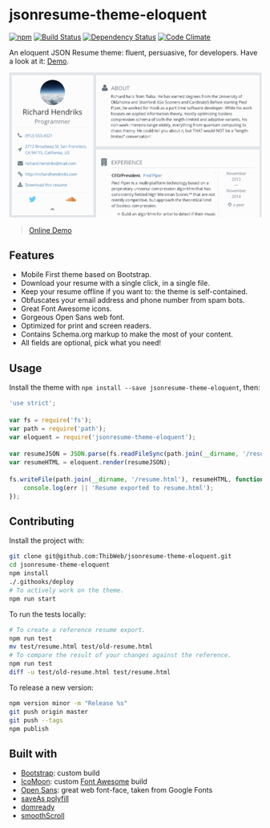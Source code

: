 jsonresume-theme-eloquent
=========================

[![npm](https://img.shields.io/npm/v/jsonresume-theme-eloquent.svg?style=flat-square)](https://www.npmjs.com/package/jsonresume-theme-eloquent) [![Build Status](https://img.shields.io/travis/ThibWeb/jsonresume-theme-eloquent.svg?style=flat-square)](https://travis-ci.org/ThibWeb/jsonresume-theme-eloquent) [![Dependency Status](https://img.shields.io/david/ThibWeb/jsonresume-theme-eloquent.svg?style=flat-square)](https://david-dm.org/ThibWeb/jsonresume-theme-eloquent) [![Code Climate](https://img.shields.io/codeclimate/github/ThibWeb/jsonresume-theme-eloquent.svg?style=flat-square)](https://codeclimate.com/github/ThibWeb/jsonresume-theme-eloquent)

An eloquent JSON Resume theme: fluent, persuasive, for developers. Have a look at it: [Demo](http://themes.jsonresume.org/eloquent).

[![Theme screenshot](raw/theme-screenshot.png)](http://themes.jsonresume.org/eloquent)

> [Online Demo](http://themes.jsonresume.org/eloquent)

## Features

- Mobile First theme based on Bootstrap.
- Download your resume with a single click, in a single file.
- Keep your resume offline if you want to: the theme is self-contained.
- Obfuscates your email address and phone number from spam bots.
- Great Font Awesome icons.
- Gorgeous Open Sans web font.
- Optimized for print and screen readers.
- Contains Schema.org markup to make the most of your content.
- All fields are optional, pick what you need!

## Usage

Install the theme with `npm install --save jsonresume-theme-eloquent`, then:

```js
'use strict';

var fs = require('fs');
var path = require('path');
var eloquent = require('jsonresume-theme-eloquent');

var resumeJSON = JSON.parse(fs.readFileSync(path.join(__dirname, '/resume.json'), 'utf-8'));
var resumeHTML = eloquent.render(resumeJSON);

fs.writeFile(path.join(__dirname, '/resume.html'), resumeHTML, function(err) {
    console.log(err || 'Resume exported to resume.html');
});

```

## Contributing

Install the project with:

```sh
git clone git@github.com:ThibWeb/jsonresume-theme-eloquent.git
cd jsonresume-theme-eloquent
npm install
./.githooks/deploy
# To actively work on the theme.
npm run start
```

To run the tests locally:

```sh
# To create a reference resume export.
npm run test
mv test/resume.html test/old-resume.html
# To compare the result of your changes against the reference.
npm run test
diff -u test/old-resume.html test/resume.html
```

To release a new version:

```sh
npm version minor -m "Release %s"
git push origin master
git push --tags
npm publish
```

## Built with

- [Bootstrap](http://getbootstrap.com/): custom build
- [IcoMoon](https://icomoon.io/): custom [Font Awesome](https://fortawesome.github.io/Font-Awesome/) build
- [Open Sans](http://www.google.com/fonts/specimen/Open+Sans): great web font-face, taken from Google Fonts
- [saveAs polyfill](https://github.com/eligrey/FileSaver.js)
- [domready](https://github.com/ded/domready)
- [smoothScroll](https://github.com/cferdinandi/smooth-scroll)
